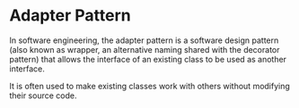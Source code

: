 # Adapter Pattern


In software engineering, the adapter pattern is a software design pattern 
(also known as wrapper, an alternative naming shared with the decorator
pattern) that allows the interface of an existing class to be used as 
another interface.

It is often used to make existing classes work with others without 
modifying their source code.
